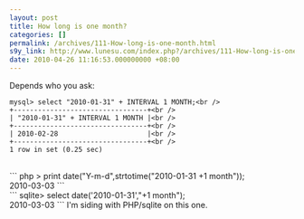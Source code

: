 ```yaml
---
layout: post
title: How long is one month?
categories: []
permalink: /archives/111-How-long-is-one-month.html
s9y_link: http://www.lunesu.com/index.php?/archives/111-How-long-is-one-month.html
date: 2010-04-26 11:16:53.000000000 +08:00
---
```

Depends who you ask:<br />
```
mysql> select "2010-01-31" + INTERVAL 1 MONTH;<br />
+---------------------------------+<br />
| "2010-01-31" + INTERVAL 1 MONTH |<br />
+---------------------------------+<br />
| 2010-02-28                      |<br />
+---------------------------------+<br />
1 row in set (0.25 sec)
```
<br />
```
php > print date("Y-m-d",strtotime("2010-01-31 +1 month"));<br />
2010-03-03
```
<br />
```
sqlite> select date('2010-01-31',"+1 month");<br />
2010-03-03
```
I'm siding with PHP/sqlite on this one.
